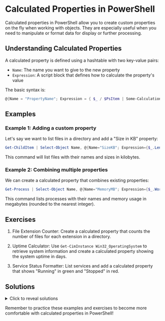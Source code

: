 # Calculated Properties in PowerShell

Calculated properties in PowerShell allow you to create custom properties on the fly when working with objects. They are especially useful when you need to manipulate or format data for display or further processing.

## Understanding Calculated Properties

A calculated property is defined using a hashtable with two key-value pairs:
- `Name`: The name you want to give to the new property
- `Expression`: A script block that defines how to calculate the property's value

The basic syntax is:

``` powershell
@{Name = "PropertyName"; Expression = { $_ / $PsItem | Some-Calculation }}
```


## Examples

### Example 1: Adding a custom property

Let's say we want to list files in a directory and add a "Size in KB" property:

``` powershell
Get-ChildItem | Select-Object Name, @{Name="SizeKB"; Expression={$_.Length / 1KB}}
```

This command will list files with their names and sizes in kilobytes.

### Example 2: Combining multiple properties

We can create a calculated property that combines existing properties:

``` powershell
Get-Process | Select-Object Name, @{Name="MemoryMB"; Expression={$_.WorkingSet / 1MB -as [int]}}
```

This command lists processes with their names and memory usage in megabytes (rounded to the nearest integer).

## Exercises

1. File Extension Counter:
   Create a calculated property that counts the number of files for each extension in a directory.

2. Uptime Calculator:
   Use `Get-CimInstance Win32_OperatingSystem` to retrieve system information and create a calculated property showing the system uptime in days.

3. Service Status Formatter:
   List services and add a calculated property that shows "Running" in green and "Stopped" in red.

## Solutions

<details>
<summary>Click to reveal solutions</summary>

1. File Extension Counter:
```powershell
Get-ChildItem | Group-Object Extension | Select-Object Name, @{Name="Count"; Expression={$_.Count}}
```

2. Uptime Calculator:
```powershell
Get-CimInstance Win32_OperatingSystem | Select-Object @{Name="UptimeDays"; Expression={($_.LastBootUpTime - (Get-Date)).Days}}
```

3. Service Status Formatter:
```powershell
Get-Service | Select-Object Name, @{Name="Status"; Expression={
    if ($_.Status -eq "Running") {
        return "`e[32mRunning`e[0m"
    } else {
        return "`e[31mStopped`e[0m"
    }
}}
```

Note: This solution uses ANSI escape codes for coloring, which may not work in all environments.

</details>

Remember to practice these examples and exercises to become more comfortable with calculated properties in PowerShell!
